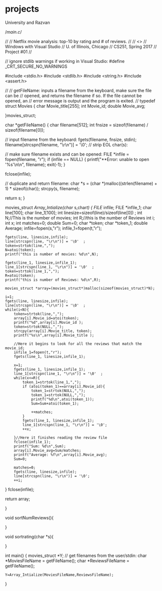 # projects
University and Razvan

/*main.c*/
 
//
// Netflix movie analysis: top-10 by rating and # of reviews.
//
// <<Name>>
// Windows with Visual Studio
// U. of Illinois, Chicago
// CS251, Spring 2017
// Project #01
//
 
// ignore stdlib warnings if working in Visual Studio:
#define _CRT_SECURE_NO_WARNINGS
 
#include <stdio.h>
#include <stdlib.h>
#include <string.h>
#include <assert.h>
 
 
//
// getFileName: inputs a filename from the keyboard, make sure the file can be
// opened, and returns the filename if so.  If the file cannot be opened, an
// error message is output and the program is exited.
//
typedef struct Movies {
char Movie_title[255];
int Movie_id;
double Movie_avg;

	
}movies_struct;

char *getFileName()
{
  char filename[512];
  int  fnsize = sizeof(filename) / sizeof(filename[0]);
 
  // input filename from the keyboard:
  fgets(filename, fnsize, stdin);
  filename[strcspn(filename, "\r\n")] = '\0';  // strip EOL char(s):
 
  // make sure filename exists and can be opened:
  FILE *infile = fopen(filename, "r");
  if (infile == NULL)
  {
    printf("**Error: unable to open '%s'\n\n", filename);
    exit(-1);
  }
 
  fclose(infile);
 
  // duplicate and return filename:
  char *s = (char *)malloc((strlen(filename) + 1) * sizeof(char));
  strcpy(s, filename);
 
  return s;
}
 
movies_struct *Array_Intialize(char* s,char*t) {
	FILE* infile;
	FILE *infile_1;
	char line[100]; 
	char line_1[100];
	int linesize=sizeof(line)/sizeof(line[0]) ;
	int N;//This is the number of movies;
	int R;//this is the number of Reviews
	int i;
	int x;
	int matches=0;
	double Sum=0;
	char *token;
	char *token_1;
	double Average;
	infile=fopen(s,"r");
	infile_1=fopen(t,"r");
	
	fgets(line, linesize,infile);
	line[strcspn(line, "\r\n")] = '\0'	;
	token=strtok(line,",");
	N=atoi(token);
	printf("this is number of movies: %d\n",N);
	
	fgets(line_1, linesize,infile_1);
	line_1[strcspn(line_1, "\r\n")] = '\0'	;
	token=strtok(line_1,",");					
	R=atoi(token);
	printf("this is number of Reviews: %d\n",R);
	
	movies_struct *array=(movies_struct*)malloc(sizeof(movies_struct)*N);

	i=1;
	fgets(line, linesize,infile);
	line[strcspn(line, "\r\n")] = '\0'	;
	while(i<N){	
		token=strtok(line,",");
		array[i].Movie_id=atoi(token);
		printf("%d",array[i].Movie_id );
		token=strtok(NULL,",");
		strcpy(array[i].Movie_title, token);
		printf("%s\n",array[i].Movie_title );
		
		//Here it begins to look for all the reviews that match the movie_id;
		infile_1=fopen(t,"r");
		fgets(line_1, linesize,infile_1);
		
		x=1;
		fgets(line_1, linesize,infile_1);
		line_1[strcspn(line_1, "\r\n")] = '\0'	;
		while(x<=R){
			token_1=strtok(line_1,",");
			if (atoi(token_1)==array[i].Movie_id){
				token_1=strtok(NULL,",");
				token_1=strtok(NULL,",");
				printf("%d\n",atoi(token_1));
				Sum=Sum+atoi(token_1);
			
				++matches;
			}
			fgets(line_1, linesize,infile_1);
			line_1[strcspn(line_1, "\r\n")] = '\0';
			++x;
			
		}//Here it finishes reading the review file
		fclose(infile_1);
		printf("Sum: %d\n",Sum);
		array[i].Movie_avg=Sum/matches;
		printf("Average: %f\n",array[i].Movie_avg);
		Sum=0;
		
		matches=0;
		fgets(line, linesize,infile);
		line[strcspn(line, "\r\n")] = '\0';
		++i;
		
} 
fclose(infile);

return array;

}



void sortNumReviews(){
	
}

void sortrating(char *s){

}



int main()
{
	movies_struct *Y;
// get filenames from the user/stdin:
  char *MoviesFileName = getFileName();
	char *ReviewsFileName = getFileName();
	
	Y=Array_Intialize(MoviesFileName,ReviewsFileName);
	
	
}
